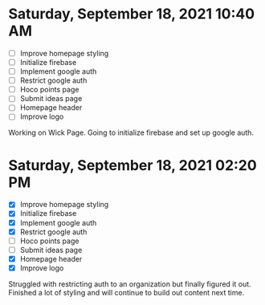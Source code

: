 # Saturday, September 18, 2021 10:40 AM
- [ ] Improve homepage styling
- [ ] Initialize firebase
- [ ] Implement google auth
- [ ] Restrict google auth
- [ ] Hoco points page
- [ ] Submit ideas page
- [ ] Homepage header
- [ ] Improve logo

Working on Wick Page. Going to initialize firebase and set up google auth.

# Saturday, September 18, 2021 02:20 PM
- [X] Improve homepage styling
- [X] Initialize firebase
- [X] Implement google auth
- [X] Restrict google auth
- [ ] Hoco points page
- [ ] Submit ideas page
- [X] Homepage header
- [X] Improve logo

Struggled with restricting auth to an organization but finally figured it out.
Finished a lot of styling and will continue to build out content next time.

